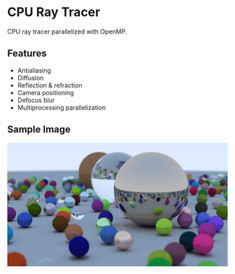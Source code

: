 # CPU Ray Tracer

CPU ray tracer parallelized with OpenMP.

## Features

- Antialiasing
- Diffusion
- Reflection & refraction
- Camera positioning
- Defocus blur
- Multiprocessing parallelization

## Sample Image

![Image sample 1](img/img-sample-1.png)

